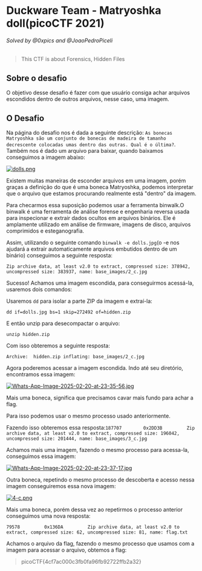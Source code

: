 # Duckware Team - Matryoshka doll(picoCTF 2021)

###### Solved by @0xpics and @JoaoPedroPiceli

> This CTF is about Forensics, Hidden Files

## Sobre o desafio

O objetivo desse desafio é fazer com que usuário consiga achar arquivos escondidos dentro de outros arquivos, nesse caso, uma imagem.

## O Desafio

Na página do desafio nos é dada a seguinte descrição: `As bonecas Matryoshka são um conjunto de bonecas de madeira de tamanho decrescente colocadas umas dentro das outras. Qual é o última?`. Também nos é dado um arquivo para baixar, quando baixamos conseguimos a imagem abaixo:


[![dolls.png](https://i.postimg.cc/tTRtXpgh/dolls.png)](https://postimg.cc/NyVrDhmM)

Existem muitas maneiras de esconder arquivos em uma imagem, porém graças a definição do que é uma boneca Matryoshka, podemos interpretar que o arquivo que estamos procurando realmente está "dentro" da imagem.

Para checarmos essa suposição podemos usar a ferramenta binwalk.O binwalk é uma ferramenta de análise forense e engenharia reversa usada para inspecionar e extrair dados ocultos em arquivos binários. Ele é amplamente utilizado em análise de firmware, imagens de disco, arquivos comprimidos e esteganografia.

Assim, utilizando o seguinte comando `binwalk -e dolls.jpg`(o -e nos ajudará a extrair automaticamente arquivos embutidos dentro de um binário) conseguimos a seguinte resposta:

`Zip archive data, at least v2.0 to extract, compressed size: 378942, uncompressed size: 383937, name: base_images/2_c.jpg`

Sucesso! Achamos uma imagem escondida, para conseguirmos acessá-la, usaremos dois comandos:

Usaremos `dd` para isolar a parte ZIP da imagem e extraí-la:

`dd if=dolls.jpg bs=1 skip=272492 of=hidden.zip`

E então unzip para desecompactar o arquivo:

`unzip hidden.zip`

Com isso obteremos a seguinte resposta:

`Archive:  hidden.zip
  inflating: base_images/2_c.jpg  `
  
Agora poderemos acessar a imagem escondida. Indo até seu diretório, encontramos essa imagem:

[![Whats-App-Image-2025-02-20-at-23-35-56.jpg](https://i.postimg.cc/6qtjM2Ng/Whats-App-Image-2025-02-20-at-23-35-56.jpg)](https://postimg.cc/VrZW6NvW)

Mais uma boneca, significa que precisamos cavar mais fundo para achar a flag.

Para isso podemos usar o mesmo processo usado anteriormente.

Fazendo isso obteremos essa resposta:`187707        0x2DD3B         Zip archive data, at least v2.0 to extract, compressed size: 196042, uncompressed size: 201444, name: base_images/3_c.jpg`

Achamos mais uma imagem, fazendo o mesmo processo para acessa-la, conseguimos essa imagem:

[![Whats-App-Image-2025-02-20-at-23-37-17.jpg](https://i.postimg.cc/NFDNSssM/Whats-App-Image-2025-02-20-at-23-37-17.jpg)](https://postimg.cc/N2y7rwrq)

Outra boneca, repetindo o mesmo processo de descoberta e acesso nessa imagem conseguiremos essa nova imagem:

[![4-c.png](https://i.postimg.cc/KvtwrbSd/4-c.png)](https://postimg.cc/kBXTqk5c)

Mais uma boneca, porém dessa vez ao repetirmos o processo anterior conseguimos uma nova resposta:

`79578         0x136DA         Zip archive data, at least v2.0 to extract, compressed size: 62, uncompressed size: 81, name: flag.txt`

Achamos o arquivo da flag, fazendo o mesmo processo que usamos com a imagem para acessar o arquivo, obtemos a flag:

>picoCTF{4cf7ac000c3fb0fa96fb92722ffb2a32}
